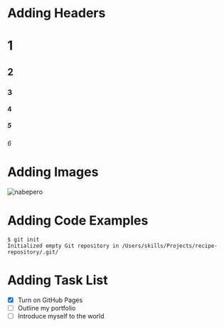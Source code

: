 # Adding Headers
# 1
## 2
### 3
#### 4
##### 5
###### 6

# Adding Images
![nabepero](https://nabepero.ph/wp-content/uploads/2019/07/cropped-nabepero-logo-rectangular-e1562831160506.png)

# Adding Code Examples
```
$ git init
Initialized empty Git repository in /Users/skills/Projects/recipe-repository/.git/
```

# Adding Task List
- [x] Turn on GitHub Pages
- [ ] Outline my portfolio
- [ ] Introduce myself to the world
